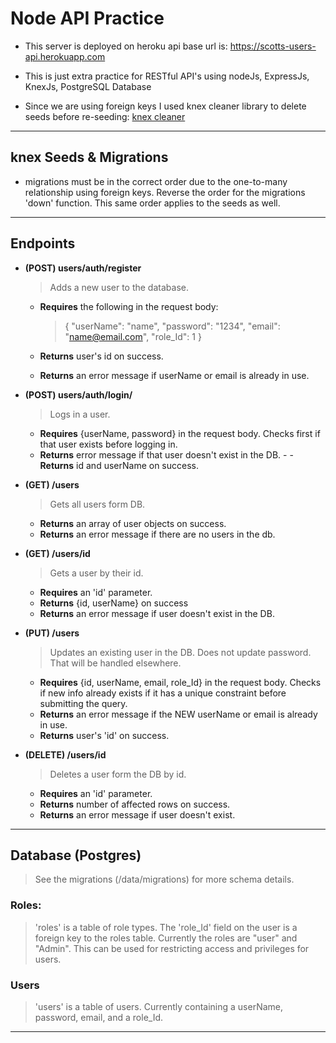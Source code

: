 # Node API Practice

- This server is deployed on heroku
  api base url is: https://scotts-users-api.herokuapp.com

- This is just extra practice for RESTful API's using nodeJs, ExpressJs, KnexJs, PostgreSQL Database
- Since we are using foreign keys I used knex cleaner library to delete seeds before re-seeding:
  [knex cleaner](https://www.npmjs.com/package/knex-cleaner)

---

## knex Seeds & Migrations

- migrations must be in the correct order due to the one-to-many relationship using foreign keys. Reverse the order for the migrations 'down' function. This same order applies to the seeds as well.

---

## Endpoints

- **(POST) users/auth/register**

  > Adds a new user to the database.

  - **Requires** the following in the request body:

    > {
    > "userName": "name",
    > "password": "1234",
    > "email": "name@email.com",
    > "role_Id": 1
    > }

  - **Returns** user's id on success.
  - **Returns** an error message if userName or email is already in use.

- **(POST) users/auth/login/**

  > Logs in a user.

  - **Requires** {userName, password} in the request body. Checks first if that user exists before logging in.
  - **Returns** error message if that user doesn't exist in the DB. - - **Returns** id and userName on success.

- **(GET) /users**

  > Gets all users form DB.

  - **Returns** an array of user objects on success.
  - **Returns** an error message if there are no users in the db.

- **(GET) /users/id**

  > Gets a user by their id.

  - **Requires** an 'id' parameter.
  - **Returns** {id, userName} on success 
  - **Returns** an error message if user doesn't exist in the DB.

- **(PUT) /users**

  > Updates an existing user in the DB. Does not update password. That will be handled elsewhere.

  - **Requires** {id, userName, email, role_Id} in the request body. Checks if new info already exists if it has a unique constraint before submitting the query.
  - **Returns** an error message if the NEW userName or email is already in use.
  - **Returns** user's 'id' on success.

- **(DELETE) /users/id**
  > Deletes a user form the DB by id. 
  - **Requires** an 'id' parameter.
  - **Returns** number of affected rows on success.
  - **Returns** an error message if user doesn't exist.
---

## Database (Postgres)

> See the migrations (/data/migrations) for more schema details.

### Roles:

> 'roles' is a table of role types. The 'role_Id' field on the user is a foreign key to the roles table. Currently the roles are "user" and "Admin". This can be used for restricting access and privileges for users.

### Users
> 'users' is a table of users. Currently containing a userName, password, email, and a role_Id.
---
